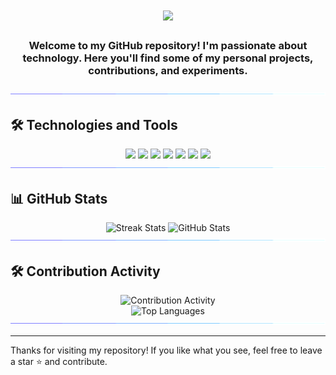 <h1 align="center">
    <img src="https://readme-typing-svg.herokuapp.com/?font=Righteous&size=35&center=true&vCenter=true&width=500&height=70&duration=4000&lines=Hi,+I'm+Thiagox!+👋" />
</h1>

<h3 align="center">Welcome to my GitHub repository! I'm passionate about technology. Here you'll find some of my personal projects, contributions, and experiments.</h3>

<img src="https://github.com/tthenix/tthenix/blob/main/2nd%20arrow.gif">

## 🛠️ Technologies and Tools

<div align="center">
    <img src="https://img.shields.io/badge/Python-3776AB?style=for-the-badge&logo=python&logoColor=white"/>
    <img src="https://img.shields.io/badge/HTML5-E34F26?style=for-the-badge&logo=html5&logoColor=white"/>
    <img src="https://img.shields.io/badge/CSS3-1572B6?style=for-the-badge&logo=css3&logoColor=white"/>
    <img src="https://img.shields.io/badge/GitHub-181717?style=for-the-badge&logo=github&logoColor=white"/>
    <img src="https://img.shields.io/badge/Linux-FCC624?style=for-the-badge&logo=linux&logoColor=black"/>
    <img src="https://img.shields.io/badge/Bash-4EAA25?style=for-the-badge&logo=gnu-bash&logoColor=white"/>
    <img src="https://img.shields.io/badge/MySQL-4479A1?style=for-the-badge&logo=mysql&logoColor=white"/>
</div>

<img src="https://github.com/tthenix/tthenix/blob/main/2nd%20arrow.gif">

## 📊 GitHub Stats

<div align="center">
    <img width="400" height="200" src="https://github-readme-streak-stats.herokuapp.com/?user=Thiagox789&count_private=true&theme=react&border_radius=10" alt="Streak Stats"/>
    <img width="400" height="200" src="https://github-readme-stats.vercel.app/api?username=Thiagox789&count_private=true&show_icons=true&theme=react&border_radius=10" alt="GitHub Stats"/>
</div>

<img src="https://github.com/tthenix/tthenix/blob/main/2nd%20arrow.gif">

## 🛠️ Contribution Activity

<div align="center">
    <img width="1000" height="200" src="https://github-profile-summary-cards.vercel.app/api/cards/profile-details?username=Thiagox789&theme=vue" alt="Contribution Activity"/>
    <br/>
    <img width="400" height="200" src="https://github-readme-stats.vercel.app/api/top-langs?username=Thiagox789&show_icons=true&locale=en&layout=compact&theme=react&border_radius=10" alt="Top Languages"/>
</div>

<img src="https://github.com/tthenix/tthenix/blob/main/2nd%20arrow.gif">

---

Thanks for visiting my repository! If you like what you see, feel free to leave a star ⭐ and contribute.

